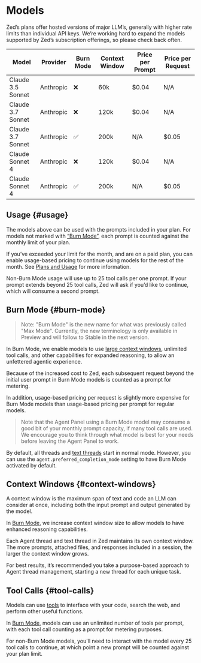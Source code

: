# Models

Zed’s plans offer hosted versions of major LLM’s, generally with higher rate limits than individual API keys.
We’re working hard to expand the models supported by Zed’s subscription offerings, so please check back often.

| Model             | Provider  | Burn Mode | Context Window | Price per Prompt | Price per Request |
| ----------------- | --------- | --------- | -------------- | ---------------- | ----------------- |
| Claude 3.5 Sonnet | Anthropic | ❌        | 60k            | $0.04            | N/A               |
| Claude 3.7 Sonnet | Anthropic | ❌        | 120k           | $0.04            | N/A               |
| Claude 3.7 Sonnet | Anthropic | ✅        | 200k           | N/A              | $0.05             |
| Claude Sonnet 4   | Anthropic | ❌        | 120k           | $0.04            | N/A               |
| Claude Sonnet 4   | Anthropic | ✅        | 200k           | N/A              | $0.05             |

## Usage {#usage}

The models above can be used with the prompts included in your plan. For models not marked with [“Burn Mode”](#burn-mode), each prompt is counted against the monthly limit of your plan.

If you’ve exceeded your limit for the month, and are on a paid plan, you can enable usage-based pricing to continue using models for the rest of the month. See [Plans and Usage](./plans-and-usage.md) for more information.

Non-Burn Mode usage will use up to 25 tool calls per one prompt. If your prompt extends beyond 25 tool calls, Zed will ask if you’d like to continue, which will consume a second prompt.

## Burn Mode {#burn-mode}

> Note: "Burn Mode" is the new name for what was previously called "Max Mode".
> Currently, the new terminology is only available in Preview and will follow to Stable in the next version.

In Burn Mode, we enable models to use [large context windows](#context-windows), unlimited tool calls, and other capabilities for expanded reasoning, to allow an unfettered agentic experience.

Because of the increased cost to Zed, each subsequent request beyond the initial user prompt in Burn Mode models is counted as a prompt for metering.

In addition, usage-based pricing per request is slightly more expensive for Burn Mode models than usage-based pricing per prompt for regular models.

> Note that the Agent Panel using a Burn Mode model may consume a good bit of your monthly prompt capacity, if many tool calls are used.
> We encourage you to think through what model is best for your needs before leaving the Agent Panel to work.

By default, all threads and [text threads](./text-threads.md) start in normal mode.
However, you can use the `agent.preferred_completion_mode` setting to have Burn Mode activated by default.

## Context Windows {#context-windows}

A context window is the maximum span of text and code an LLM can consider at once, including both the input prompt and output generated by the model.

In [Burn Mode](#burn-mode), we increase context window size to allow models to have enhanced reasoning capabilities.

Each Agent thread and text thread in Zed maintains its own context window.
The more prompts, attached files, and responses included in a session, the larger the context window grows.

For best results, it’s recommended you take a purpose-based approach to Agent thread management, starting a new thread for each unique task.

## Tool Calls {#tool-calls}

Models can use [tools](./tools.md) to interface with your code, search the web, and perform other useful functions.

In [Burn Mode](#burn-mode), models can use an unlimited number of tools per prompt, with each tool call counting as a prompt for metering purposes.

For non-Burn Mode models, you'll need to interact with the model every 25 tool calls to continue, at which point a new prompt will be counted against your plan limit.
